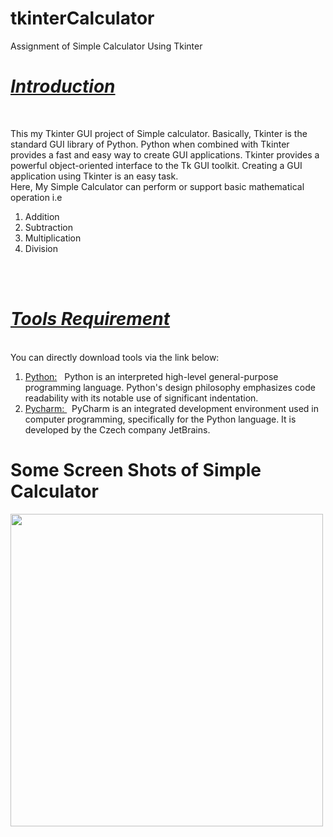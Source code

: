# tkinterCalculator
Assignment of Simple Calculator Using Tkinter

<h1><b><i><u>Introduction</u></b></i></h1><br>
<p>This my Tkinter GUI project of Simple calculator. Basically, Tkinter is the standard GUI library of Python.  Python when combined with Tkinter provides a fast and easy way to create GUI applications. Tkinter provides a powerful object-oriented interface to the Tk GUI toolkit. Creating a GUI application using Tkinter is an easy task.<br>
Here, My Simple Calculator can perform or support basic mathematical operation i.e</p>
 <ol>
  <li>Addition</li>
  <li>Subtraction</li>
  <li>Multiplication</li>
  <li>Division</li>
</ol>
<br>
<br>
<h1><b><i><u>Tools Requirement</u></b></i></h1><br>
You can directly download tools via the link below:<br>
<ol>
 <li><a href = "https://www.python.org/downloads/"> Python:</a> &nbsp; Python is an interpreted high-level general-purpose programming language. Python's design philosophy emphasizes code readability with its notable use of significant indentation.</li>
 <li><a href = "https://www.jetbrains.com/pycharm/download/#section=windows"> Pycharm: </a> &nbsp; PyCharm is an integrated development environment used in computer programming, specifically for the Python language. It is developed by the Czech company JetBrains.</li>
 </ol>
 
<h1>Some Screen Shots of Simple Calculator</h1>
<frame><img src="C:\Users\Hacker'\PycharmProjects\simpleCalculator\ScreenShots\Calculator.png" style = "width : 500px; height:500px"> </frame>
